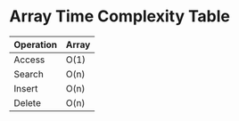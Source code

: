 # Array Time Complexity Table

| Operation       | Array  |
|-----------------|--------|
| Access          | O(1)   |
| Search          | O(n)   |
| Insert          | O(n)   |
| Delete          | O(n)   |
